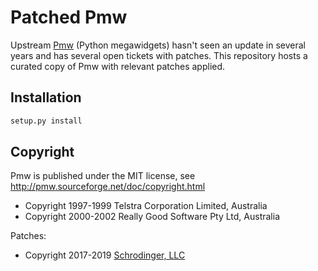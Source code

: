 # Patched Pmw

Upstream [Pmw](http://pmw.sourceforge.net/) (Python megawidgets) hasn't seen
an update in several years and has several open tickets with patches. This
repository hosts a curated copy of Pmw with relevant patches applied.

## Installation

```python
setup.py install
```

## Copyright

Pmw is published under the MIT license, see
http://pmw.sourceforge.net/doc/copyright.html

* Copyright 1997-1999 Telstra Corporation Limited, Australia
* Copyright 2000-2002 Really Good Software Pty Ltd, Australia

Patches:
* Copyright 2017-2019 [Schrodinger, LLC](https://www.schrodinger.com/)
